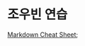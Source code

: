 # 조우빈 연습

[Markdown Cheat Sheet](https://github.com/adam-p/markdown-here/wiki/Markdown-Cheatsheet);
